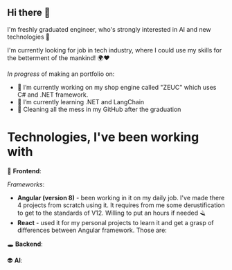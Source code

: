 ## Hi there 👋

I'm freshly graduated engineer, who's strongly interested in AI and new technologies :robot:

I'm currently looking for job in tech industry, where I could use my skills for the betterment of the mankind! :earth_africa::heart: 

*In progress* of making an portfolio on: 

- 🔭 I’m currently working on my shop engine called "ZEUC" which uses C# and .NET framework.
- 🌱 I’m currently learning .NET and LangChain
- :broom: Cleaning all the mess in my GitHub after the graduation 

# Technologies, I've been working with

:dizzy: **Frontend**:

*Frameworks*:
 - **Angular (version 8)** - been working in it on my daily job. I've made there 4 projects from scratch using it. It requires from me some derustification to get to the standards of V12. Willing to put an hours if needed :razor:
 - **React** - used it for my personal projects to learn it and get a grasp of differences between Angular framework. Those are:

:hole: **Backend**:

:alien: **AI**:


